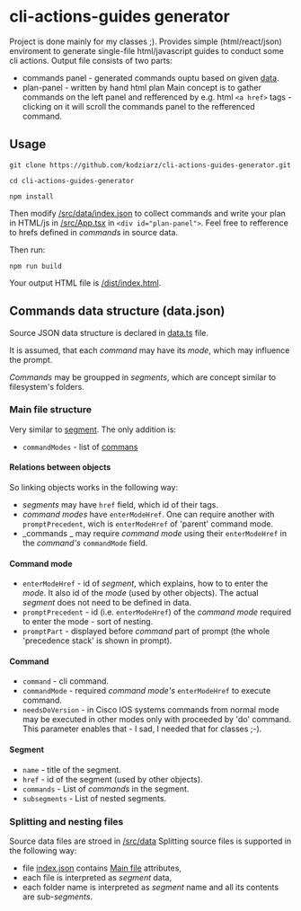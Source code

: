 # cli-actions-guides generator
Project is done mainly for my classes ;). Provides simple (html/react/json) enviroment to generate single-file html/javascript guides to conduct some cli actions. Output file consists of two parts:
* commands panel - generated commands ouptu based on given [data](#commands-data-structure).
* plan-panel - written by hand html plan 
Main concept is to gather commands on the left panel and refferenced by e.g. html ``<a href>`` tags - clicking on it will scroll the commands panel to the refferenced command.

## Usage
```shell
git clone https://github.com/kodziarz/cli-actions-guides-generator.git
```
```shell
cd cli-actions-guides-generator
```
```shell
npm install
```
Then modify [/src/data/index.json](src/data/index.json) to collect commands and write your plan in HTML/js in [/src/App.tsx](src/App.tsx) in ``<div id="plan-panel">``.
Feel free to refference to hrefs defined in _commands_ in source data.

Then run:
```shell
npm run build
```
Your output HTML file is [/dist/index.html](/dist/index.html).


## Commands data structure (data.json)
Source JSON data structure is declared in [data.ts](src/utils/data.ts) file.

It is assumed, that each _command_ may have its _mode_, which may influence the prompt.

_Commands_ may be groupped in _segments_, which are concept similar to filesystem's folders.

### Main file structure
Very similar to [segment](#segment). The only addition is:
* ``commandModes`` - list of [commans](#command)

#### Relations between objects
So linking objects works in the following way:
* _segments_ may have ``href`` field, which id of their tags.
* _command modes_ have ``enterModeHref``. One can require another with ``promptPrecedent``, wich is ``enterModeHref`` of 'parent' command mode.
* _commands _ may require _command mode_ using their ``enterModeHref`` in the _command's_ ``commandMode`` field.

#### Command mode
* ``enterModeHref`` - id of _segment_, which explains, how to to enter the _mode_. It also id of the _mode_ (used by other objects). The actual _segment_ does not need to be defined in data.
* ``promptPrecedent`` - id (i.e. ``enterModeHref``) of the _command mode_ required to enter the mode - sort of nesting.
* ``promptPart`` - displayed before _command_ part of prompt (the whole 'precedence stack' is shown in prompt).

#### Command
* ``command`` - cli command.
* ``commandMode`` - required _command mode's_ ``enterModeHref`` to execute command.
* ``needsDoVersion`` - in Cisco IOS systems commands from normal mode may be executed in other modes only with proceeded by 'do' command. This parameter enables that - I sad, I needed that for classes ;-).

#### Segment
* ``name`` - title of the segment.
* ``href`` - id of the segment (used by other objects).
* ``commands`` - List of _commands_ in the segment.
* ``subsegments`` - List of nested segments.

### Splitting and nesting files
Source data files are stroed in [/src/data](src/data) Splitting source files is supported in the following way:
* file [index.json](src/data/index.json) contains [Main file](#main-file-structure) attributes,
* each file is interpreted as _segment_ data,
* each folder name is interpreted as _segment_ name and all its contents are sub-_segments_.